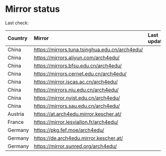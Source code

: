 <script src="./time.js"></script>
# Mirror status
Last check: <script type="text/javascript">localize(1742124220.5359206);</script>

|Country|Mirror|Last update|
|:------|:-----|:----------|
|China|https://mirrors.tuna.tsinghua.edu.cn/arch4edu/|<script type="text/javascript">localize(1742107086);</script>|
|China|https://mirrors.aliyun.com/arch4edu/|<script type="text/javascript">localize(1742107086);</script>|
|China|https://mirrors.bfsu.edu.cn/arch4edu/|<script type="text/javascript">localize(1742067058);</script>|
|China|https://mirrors.cernet.edu.cn/arch4edu/|<script type="text/javascript">localize(1742067058);</script>|
|China|https://mirror.iscas.ac.cn/arch4edu/|<script type="text/javascript">localize(1742067058);</script>|
|China|https://mirrors.nju.edu.cn/arch4edu/|<script type="text/javascript">localize(1742020792);</script>|
|China|https://mirror.nyist.edu.cn/arch4edu/|<script type="text/javascript">localize(1742067058);</script>|
|China|https://mirrors.sau.edu.cn/arch4edu/|<script type="text/javascript">localize(1731653531);</script>|
|Austria|https://at.arch4edu.mirror.kescher.at/|<script type="text/javascript">localize(1742067058);</script>|
|France|https://mirror.lesviallon.fr/arch4edu/|<script type="text/javascript">localize(1742107086);</script>|
|Germany|https://pkg.fef.moe/arch4edu/|<script type="text/javascript">localize(1742067058);</script>|
|Germany|https://de.arch4edu.mirror.kescher.at/|<script type="text/javascript">localize(1742067058);</script>|
|Germany|https://mirror.sunred.org/arch4edu/|<script type="text/javascript">localize(1742067058);</script>|

<script src="./tablefilter/tablefilter.js"></script>
<script src="./table.js"></script>
